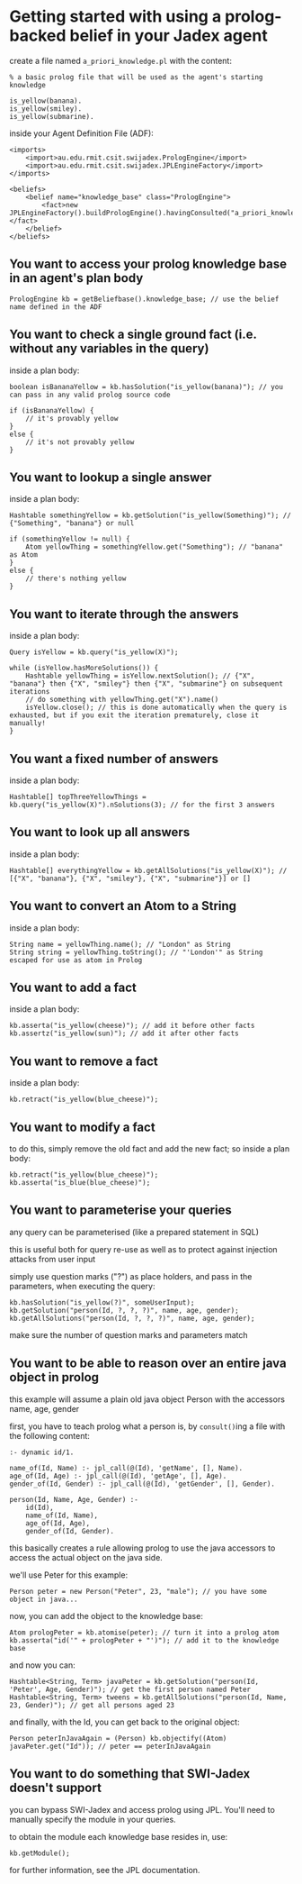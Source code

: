 Getting started with using a prolog-backed belief in your Jadex agent
=====================================================================

create a file named `a_priori_knowledge.pl` with the content:

    % a basic prolog file that will be used as the agent's starting knowledge

    is_yellow(banana).
    is_yellow(smiley).
    is_yellow(submarine).


inside your Agent Definition File (ADF):

    <imports>
        <import>au.edu.rmit.csit.swijadex.PrologEngine</import>
        <import>au.edu.rmit.csit.swijadex.JPLEngineFactory</import>
    </imports>

    <beliefs>
        <belief name="knowledge_base" class="PrologEngine">
            <fact>new JPLEngineFactory().buildPrologEngine().havingConsulted("a_priori_knowledge.pl")</fact>
        </belief>
    </beliefs>


You want to access your prolog knowledge base in an agent's plan body
---------------------------------------------------------------------

    PrologEngine kb = getBeliefbase().knowledge_base; // use the belief name defined in the ADF


You want to check a single ground fact (i.e. without any variables in the query)
--------------------------------------------------------------------------------

inside a plan body:

    boolean isBananaYellow = kb.hasSolution("is_yellow(banana)"); // you can pass in any valid prolog source code

    if (isBananaYellow) {
        // it's provably yellow
    }
    else {
        // it's not provably yellow
    }


You want to lookup a single answer
----------------------------------

inside a plan body:

    Hashtable somethingYellow = kb.getSolution("is_yellow(Something)"); // {"Something", "banana"} or null

    if (somethingYellow != null) {
        Atom yellowThing = somethingYellow.get("Something"); // "banana" as Atom
    }
    else {
        // there's nothing yellow
    }


You want to iterate through the answers
---------------------------------------

inside a plan body:

    Query isYellow = kb.query("is_yellow(X)");

    while (isYellow.hasMoreSolutions()) {
        Hashtable yellowThing = isYellow.nextSolution(); // {"X", "banana"} then {"X", "smiley"} then {"X", "submarine"} on subsequent iterations
        // do something with yellowThing.get("X").name()
        isYellow.close(); // this is done automatically when the query is exhausted, but if you exit the iteration prematurely, close it manually!
    }


You want a fixed number of answers
----------------------------------

inside a plan body:

    Hashtable[] topThreeYellowThings = kb.query("is_yellow(X)").nSolutions(3); // for the first 3 answers


You want to look up all answers
--------------------------------

inside a plan body:

    Hashtable[] everythingYellow = kb.getAllSolutions("is_yellow(X)"); // [{"X", "banana"}, {"X", "smiley"}, {"X", "submarine"}] or []


You want to convert an Atom to a String
---------------------------------------

inside a plan body:

    String name = yellowThing.name(); // "London" as String
    String string = yellowThing.toString(); // "'London'" as String escaped for use as atom in Prolog


You want to add a fact
----------------------

inside a plan body:

    kb.asserta("is_yellow(cheese)"); // add it before other facts
    kb.assertz("is_yellow(sun)"); // add it after other facts


You want to remove a fact
-------------------------

inside a plan body:

    kb.retract("is_yellow(blue_cheese)");


You want to modify a fact
-------------------------

to do this, simply remove the old fact and add the new fact; so inside a plan body:

    kb.retract("is_yellow(blue_cheese)");
    kb.asserta("is_blue(blue_cheese)");


You want to parameterise your queries
-------------------------------------

any query can be parameterised (like a prepared statement in SQL)

this is useful both for query re-use as well as to protect against injection attacks from user input

simply use question marks ("?") as place holders, and pass in the parameters, when executing the query:

    kb.hasSolution("is_yellow(?)", someUserInput);
    kb.getSolution("person(Id, ?, ?, ?)", name, age, gender);
    kb.getAllSolutions("person(Id, ?, ?, ?)", name, age, gender);

make sure the number of question marks and parameters match


You want to be able to reason over an entire java object in prolog
------------------------------------------------------------------

this example will assume a plain old java object Person with the accessors name, age, gender

first, you have to teach prolog what a person is, by `consult()`ing a file with the following content:

    :- dynamic id/1.

    name_of(Id, Name) :- jpl_call(@(Id), 'getName', [], Name).
    age_of(Id, Age) :- jpl_call(@(Id), 'getAge', [], Age).
    gender_of(Id, Gender) :- jpl_call(@(Id), 'getGender', [], Gender).

    person(Id, Name, Age, Gender) :-
        id(Id),
        name_of(Id, Name),
        age_of(Id, Age),
        gender_of(Id, Gender).

this basically creates a rule allowing prolog to use the java accessors to access the actual object on the java side.

we'll use Peter for this example:

    Person peter = new Person("Peter", 23, "male"); // you have some object in java...

now, you can add the object to the knowledge base:

    Atom prologPeter = kb.atomise(peter); // turn it into a prolog atom
    kb.asserta("id('" + prologPeter + "')"); // add it to the knowledge base

and now you can:

    Hashtable<String, Term> javaPeter = kb.getSolution("person(Id, 'Peter', Age, Gender)"); // get the first person named Peter
    Hashtable<String, Term> tweens = kb.getAllSolutions("person(Id, Name, 23, Gender)"); // get all persons aged 23

and finally, with the Id, you can get back to the original object:

    Person peterInJavaAgain = (Person) kb.objectify((Atom) javaPeter.get("Id")); // peter == peterInJavaAgain


You want to do something that SWI-Jadex doesn't support
-------------------------------------------------------

you can bypass SWI-Jadex and access prolog using JPL. You'll need to manually specify the module in your queries.

to obtain the module each knowledge base resides in, use:

    kb.getModule();

for further information, see the JPL documentation.


